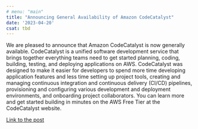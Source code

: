 ```yaml
---
# menu: "main"
title: "Announcing General Availability of Amazon CodeCatalyst"
date: '2023-04-20'
csat: tbd
---
```


We are pleased to announce that Amazon CodeCatalyst is now generally available. CodeCatalyst is a unified software development service that brings together everything teams need to get started planning, coding, building, testing, and deploying applications on AWS. CodeCatalyst was designed to make it easier for developers to spend more time developing application features and less time setting up project tools, creating and managing continuous integration and continuous delivery (CI/CD) pipelines, provisioning and configuring various development and deployment environments, and onboarding project collaborators. You can learn more and get started building in minutes on the AWS Free Tier at the CodeCatalyst website.

[Link to the post](https://aws.amazon.com/blogs/devops/announcing-general-availability-of-amazon-codecatalyst/)